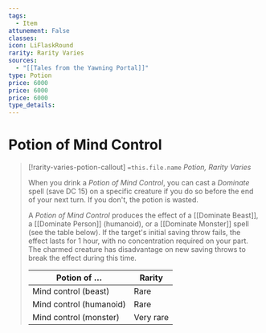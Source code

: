 ```yaml
---
tags:
  - Item
attunement: False
classes:
icon: LiFlaskRound
rarity: Rarity Varies
sources:
  - "[[Tales from the Yawning Portal]]"
type: Potion
price: 6000
price: 6000
price: 6000
type_details: 
---
```

# Potion of Mind Control
>[!rarity-varies-potion-callout] `=this.file.name`
>*Potion, Rarity Varies*
>
>When you drink a *Potion of Mind Control*, you can cast a *Dominate* spell (save DC 15) on a specific creature if you do so before the end of your next turn. If you don't, the potion is wasted.
>
>A *Potion of Mind Control* produces the effect of a [[Dominate Beast]], a [[Dominate Person]] (humanoid), or a [[Dominate Monster]] spell (see the table below). If the target's initial saving throw fails, the effect lasts for 1 hour, with no concentration required on your part. The charmed creature has disadvantage on new saving throws to break the effect during this time.
>
>
>
>| Potion of … | Rarity |
>| --- | --- |
>| Mind control (beast) | Rare |
>| Mind control (humanoid) | Rare |
>| Mind control (monster) | Very rare |
>
>
